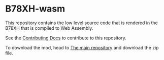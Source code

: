 # B78XH-wasm
This repository contains the low level source code that is rendered in the B78XH that is compiled to Web Assembly. 

See the [Contributing Docs]() to contribute to this repository.

To download the mod, head to [The main repository](https://github.com/Heavy-Division/B78XH-wasm.git) and download the zip file. 


